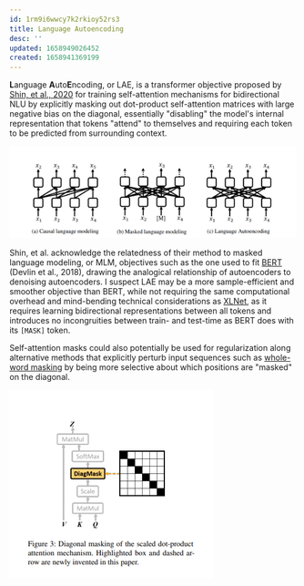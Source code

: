 ```yaml
---
id: 1rm9i6wwcy7k2rkioy52rs3
title: Language Autoencoding
desc: ''
updated: 1658949026452
created: 1658941369199
---
```


**L**anguage **A**uto**E**ncoding, or LAE, is a transformer objective proposed by [Shin, et al., 2020][paper] for training self-attention mechanisms for bidirectional NLU by explicitly masking out dot-product self-attention matrices with large negative bias on the diagonal, essentially "disabling" the model's internal representation that tokens "attend" to themselves and requiring each token to be predicted from surrounding context. 

![Language Autoencoding, from Shin, et al.](/assets/images/lae.png)

Shin, et al. acknowledge the relatedness of their method to masked language modeling, or MLM, objectives such as the one used to fit [BERT] (Devlin et al., 2018), drawing the analogical relationship of autoencoders to denoising autoencoders. I suspect LAE may be a more sample-efficient and smoother objective than BERT, while not requiring the same computational overhead and mind-bending technical considerations as [XLNet], as it requires learning bidirectional representations between all tokens and introduces no incongruities between train- and test-time as BERT does with its `[MASK]` token.

Self-attention masks could also potentially be used for regularization along alternative methods that explicitly perturb input sequences such as [whole-word masking][masking] by being more selective about which positions are "masked" on the diagonal.

![Diagonal Masking, from Shin, et al.](/assets/images/diag_mask.png)

[paper]: https://arxiv.org/abs/2004.08097
[bert]: https://arxiv.org/abs/1810.04805
[masking]: https://arxiv.org/abs/1906.08101
[xlnet]: https://arxiv.org/abs/1906.08237